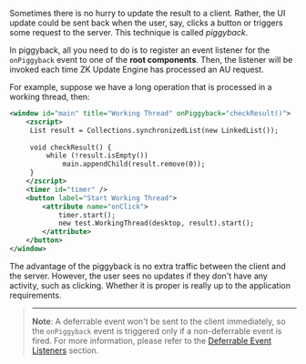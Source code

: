 Sometimes there is no hurry to update the result to a client. Rather,
the UI update could be sent back when the user, say, clicks a button or
triggers some request to the server. This technique is called
*piggyback*.

In piggyback, all you need to do is to register an event listener for
the `onPiggyback` event to one of the **root components**. Then, the
listener will be invoked each time ZK Update Engine has processed an AU
request.

For example, suppose we have a long operation that is processed in a
working thread, then:

```xml
<window id="main" title="Working Thread" onPiggyback="checkResult()">
    <zscript>
     List result = Collections.synchronizedList(new LinkedList());
 
     void checkResult() {
         while (!result.isEmpty())
             main.appendChild(result.remove(0));
     }
    </zscript>
    <timer id="timer" />
    <button label="Start Working Thread">
        <attribute name="onClick">
            timer.start();
            new test.WorkingThread(desktop, result).start();
        </attribute>
    </button>
</window>
```

The advantage of the piggyback is no extra traffic between the client
and the server. However, the user sees no updates if they don't have any
activity, such as clicking. Whether it is proper is really up to the
application requirements.

> ------------------------------------------------------------------------
>
> **Note**: A deferrable event won't be sent to the client immediately,
> so the `onPiggyback` event is triggered only if a non-deferrable event
> is fired. For more information, please refer to the [Deferrable Event
> Listeners]({{site.baseurl}}/zk_dev_ref/event_handling/event_listening#Deferrable_Event_Listeners)
> section.

